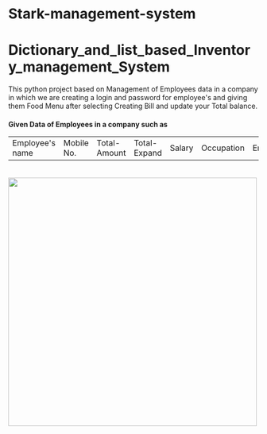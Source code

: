 # Stark-management-system
<h1>Dictionary_and_list_based_Inventory_management_System</h1>

This python project based on Management of Employees data in a company in which we are creating a login and password for employee's and giving them Food Menu after selecting Creating Bill and update your Total balance.

<h4>Given Data of Employees in a company such as <table> <tr> <td>Employee's name </td> <td> Mobile No. </td> <td> Total-Amount </td> <td> Total-Expand </td> <td> Salary </td> <td> Occupation </td> <td> Email </td> <td> Password </td> <td> Batch-ID </td> </tr> </table> </h4>
<br/>
<img src="" width="500" />
<br/>
